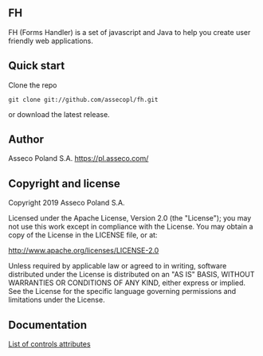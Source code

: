 ## FH
FH (Forms Handler) is a set of javascript and Java to help you create user friendly web applications.  


## Quick start
Clone the repo 
```
git clone git://github.com/assecopl/fh.git
```
or download the latest release.


## Author
Asseco Poland S.A.
https://pl.asseco.com/


## Copyright and license
Copyright 2019 Asseco Poland S.A.

Licensed under the Apache License, Version 2.0 (the "License"); you may not use this work except in compliance with the License. You may obtain a copy of the License in the LICENSE file, or at:

http://www.apache.org/licenses/LICENSE-2.0

Unless required by applicable law or agreed to in writing, software distributed under the License is distributed on an "AS IS" BASIS, WITHOUT WARRANTIES OR CONDITIONS OF ANY KIND, either express or implied. See the License for the specific language governing permissions and limitations under the License.

## Documentation

[List of controls attributes](fh/ListControls.md)